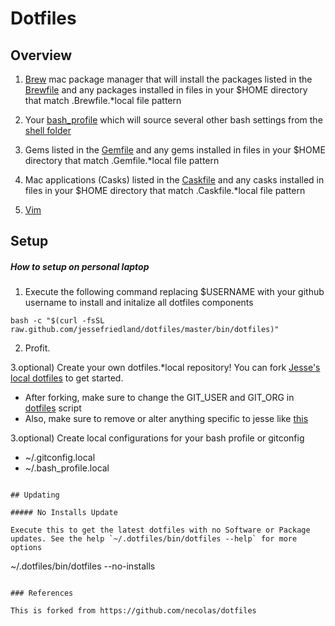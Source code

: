 Dotfiles
========

## Overview

1. [Brew](http://brew.sh/) mac package manager that will install the packages listed in the [Brewfile](https://github.com/jessefriedland/dotfiles/blob/master/packages/Brewfile) and any packages installed in files in your $HOME directory that match .Brewfile.*local file pattern

2. Your [bash_profile](https://github.com/jessefriedland/dotfiles/blob/master/shell/bash_profile) which will source several other bash settings from the [shell folder](https://github.com/jessefriedland/dotfiles/blob/master/shell)

3. Gems listed in the [Gemfile](https://github.com/jessefriedland/dotfiles/blob/master/packages/Gemfile) and any gems installed in files in your $HOME directory that match .Gemfile.*local file pattern

4. Mac applications (Casks) listed in the [Caskfile](https://github.com/jessefriedland/dotfiles/blob/master/applications/Caskfile) and any casks installed in files in your $HOME directory that match .Caskfile.*local file pattern

5. [Vim](https://github.com/jessefriedland/dotfiles/tree/master/vim)

## Setup

##### How to setup on personal laptop

1) Execute the following command replacing $USERNAME with your github username to install and initalize all dotfiles components

```
bash -c "$(curl -fsSL raw.github.com/jessefriedland/dotfiles/master/bin/dotfiles)"
```

2) Profit.

3.optional) Create your own dotfiles.*local repository! You can fork [Jesse's local dotfiles](https://github.com/jessefriedland/dotfiles.local) to get started.
* After forking, make sure to change the GIT_USER and GIT_ORG in [dotfiles](https://github.com/jessefriedland/dotfiles.local/blob/master/bin/dotfiles.local) script
* Also, make sure to remove or alter anything specific to jesse like [this](https://github.com/jessefriedland/dotfiles.local/blob/master/gitconfig.local)

3.optional) Create local configurations for your bash profile or gitconfig
* ~/.gitconfig.local
* ~/.bash_profile.local
```

## Updating

##### No Installs Update

Execute this to get the latest dotfiles with no Software or Package updates. See the help `~/.dotfiles/bin/dotfiles --help` for more options
```
~/.dotfiles/bin/dotfiles --no-installs
```

### References

This is forked from https://github.com/necolas/dotfiles
